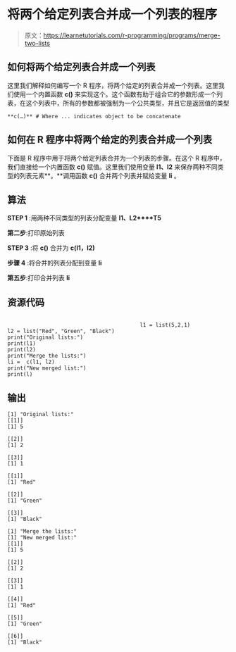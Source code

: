 # 将两个给定列表合并成一个列表的程序

> 原文：<https://learnetutorials.com/r-programming/programs/merge-two-lists>

## 如何将两个给定列表合并成一个列表

这里我们解释如何编写一个 R 程序，将两个给定的列表合并成一个列表。这里我们使用一个内置函数 **c()** 来实现这个。这个函数有助于组合它的参数形成一个列表，在这个列表中，所有的参数都被强制为一个公共类型，并且它是返回值的类型

```
**c(…)** # Where ... indicates object to be concatenate 

```

## 如何在 R 程序中将两个给定的列表合并成一个列表

下面是 R 程序中用于将两个给定列表合并为一个列表的步骤。在这个 R 程序中，我们直接给一个内置函数 **c()** 赋值。这里我们使用变量 **l1、l2** 来保存两种不同类型的列表元素**。**调用函数 **c()** 合并两个列表并赋给变量 **li** 。

## 算法

**STEP 1** :用两种不同类型的列表分配变量 **l1、L2****T5**

**第二步**:打印原始列表

**STEP 3** :将 **c()** 合并为 **c(l1，l2)**

**步骤 4** :将合并的列表分配到变量 **li**

**第五步**:打印合并列表 **li**

## 资源代码

```

                                          l1 = list(5,2,1)
l2 = list("Red", "Green", "Black")
print("Original lists:")
print(l1)
print(l2)
print("Merge the lists:")
li =  c(l1, l2)
print("New merged list:")
print(l)

```

## 输出

```
[1] "Original lists:"
[[1]]
[1] 5

[[2]]
[1] 2

[[3]]
[1] 1

[[1]]
[1] "Red"

[[2]]
[1] "Green"

[[3]]
[1] "Black"

[1] "Merge the lists:"
[1] "New merged list:"
[[1]]
[1] 5

[[2]]
[1] 2

[[3]]
[1] 1

[[4]]
[1] "Red"

[[5]]
[1] "Green"

[[6]]
[1] "Black" 
```